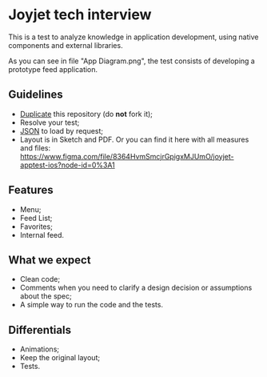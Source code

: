 
# Joyjet tech interview

This is a test to analyze knowledge in application development, using native components and external libraries.

As you can see in file "App Diagram.png", the test consists of developing a prototype feed application.

## Guidelines

- [Duplicate](https://help.github.com/articles/duplicating-a-repository/) this repository (do **not** fork it);
- Resolve your test;
- [JSON](https://cdn.joyjet.com/tech-interview/mobile-test-one.json) to load by request;
- Layout is in Sketch and PDF. Or you can find it here with all measures and files: https://www.figma.com/file/8364HvmSmcjrGpigxMJUmO/joyjet-apptest-ios?node-id=0%3A1

## Features

- Menu;
- Feed List;
- Favorites;
- Internal feed.

## What we expect

- Clean code;
- Comments when you need to clarify a design decision or assumptions about the spec;
- A simple way to run the code and the tests.

## Differentials

- Animations;
- Keep the original layout;
- Tests.
